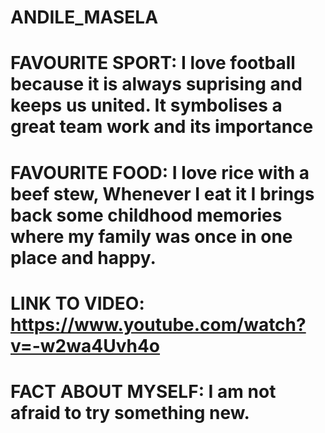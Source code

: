 # ANDILE_MASELA
# FAVOURITE SPORT: I love football because it is always suprising and keeps us united. It symbolises a great team work and its importance
# FAVOURITE FOOD: I love rice with a beef stew, Whenever I eat it I brings back some childhood memories where my family was once in one place and happy. 
# LINK TO VIDEO: https://www.youtube.com/watch?v=-w2wa4Uvh4o
# FACT ABOUT MYSELF: I am not afraid to try something new.
